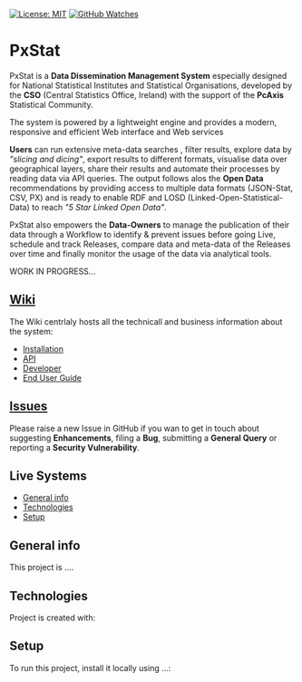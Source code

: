 
[![License: MIT](https://img.shields.io/badge/License-MIT-yellow.svg)](https://opensource.org/licenses/MIT)
[![GitHub Watches](https://img.shields.io/github/watchers/goncaloperes/Project-CodeIgniter-CMS.svg?style=social&label=Watch&maxAge=2592000)](https://github.com/goncaloperes/Project-CodeIgniter-CMS/watchers)

# PxStat
PxStat is a **Data Dissemination Management System** especially designed for National Statistical Institutes and Statistical Organisations, developed by the **CSO** (Central Statistics Office, Ireland) with the support of the **PcAxis** Statistical Community.

The system is powered by a lightweight engine and provides a modern, responsive and efficient Web interface and Web services

**Users** can run extensive meta-data searches , filter results, explore data by _"slicing and dicing"_, export results to different formats, visualise data over geographical layers, share their results and automate their processes by reading data via API queries. 
The output follows alos the **Open Data** recommendations by providing access to multiple data formats (JSON-Stat, CSV, PX) and is ready to enable RDF and LOSD (Linked-Open-Statistical-Data) to reach _"5 Star Linked Open Data"_.

PxStat also empowers the **Data-Owners** to manage the publication of their data through a Workflow to identify & prevent issues before going Live, schedule and track Releases, compare data and meta-data of the Releases over time and finally monitor the usage of the data via analytical tools.

WORK IN PROGRESS...

## [Wiki](https://github.com/CSOIreland/PxStat/wiki)
The Wiki centrlaly hosts all the technicall and business information about the system:
* [Installation](Installation)
* [API](API)
* [Developer](Developer)
* [End User Guide](End-User-Guide)

## [Issues](https://github.com/CSOIreland/PxStat/issues/new/choose)
Please raise a new Issue in GitHub if you wan to get in touch about suggesting **Enhancements**, filing a **Bug**, submitting a **General Query** or reporting a **Security Vulnerability**.

## Live Systems
* [General info](#general-info)
* [Technologies](#technologies)
* [Setup](#setup)

## General info
This project is ....
	
## Technologies
Project is created with:

	
## Setup
To run this project, install it locally using ...:

```

```
